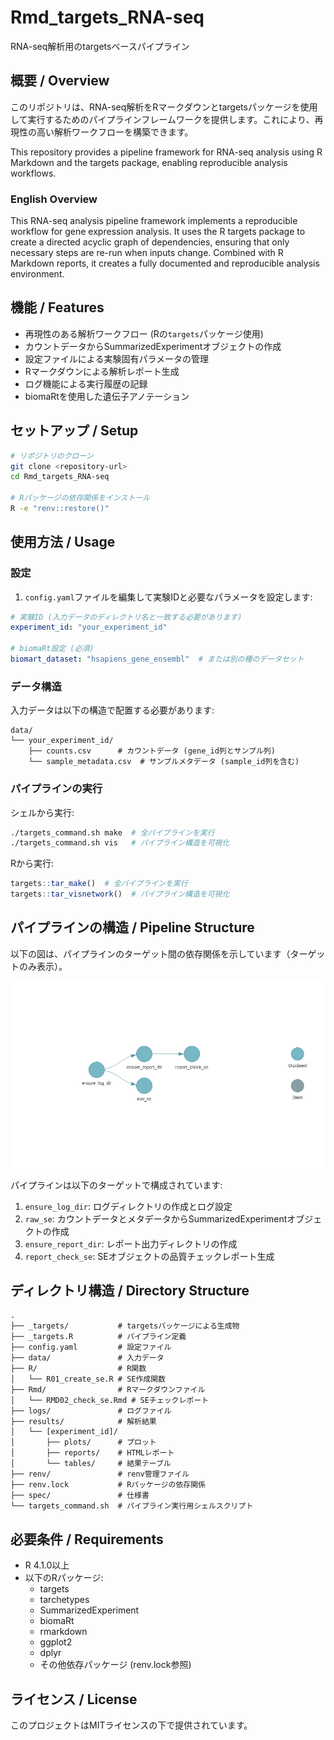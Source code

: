 # Rmd_targets_RNA-seq

RNA-seq解析用のtargetsベースパイプライン

## 概要 / Overview

このリポジトリは、RNA-seq解析をRマークダウンとtargetsパッケージを使用して実行するためのパイプラインフレームワークを提供します。これにより、再現性の高い解析ワークフローを構築できます。

This repository provides a pipeline framework for RNA-seq analysis using R Markdown and the targets package, enabling reproducible analysis workflows.

### English Overview

This RNA-seq analysis pipeline framework implements a reproducible workflow for gene expression analysis. It uses the R targets package to create a directed acyclic graph of dependencies, ensuring that only necessary steps are re-run when inputs change. Combined with R Markdown reports, it creates a fully documented and reproducible analysis environment.

## 機能 / Features

- 再現性のある解析ワークフロー (Rの`targets`パッケージ使用)
- カウントデータからSummarizedExperimentオブジェクトの作成
- 設定ファイルによる実験固有パラメータの管理
- Rマークダウンによる解析レポート生成
- ログ機能による実行履歴の記録
- biomaRtを使用した遺伝子アノテーション

## セットアップ / Setup

```bash
# リポジトリのクローン
git clone <repository-url>
cd Rmd_targets_RNA-seq

# Rパッケージの依存関係をインストール
R -e "renv::restore()"
```

## 使用方法 / Usage

### 設定

1. `config.yaml`ファイルを編集して実験IDと必要なパラメータを設定します:

```yaml
# 実験ID (入力データのディレクトリ名と一致する必要があります)
experiment_id: "your_experiment_id"

# biomaRt設定 (必須)
biomart_dataset: "hsapiens_gene_ensembl"  # または別の種のデータセット
```

### データ構造

入力データは以下の構造で配置する必要があります:

```
data/
└── your_experiment_id/
    ├── counts.csv      # カウントデータ (gene_id列とサンプル列)
    └── sample_metadata.csv  # サンプルメタデータ (sample_id列を含む)
```

### パイプラインの実行

シェルから実行:

```bash
./targets_command.sh make  # 全パイプラインを実行
./targets_command.sh vis   # パイプライン構造を可視化
```

Rから実行:

```r
targets::tar_make()  # 全パイプラインを実行
targets::tar_visnetwork()  # パイプライン構造を可視化
```

## パイプラインの構造 / Pipeline Structure

以下の図は、パイプラインのターゲット間の依存関係を示しています（ターゲットのみ表示）。

![ターゲット依存関係グラフ (ターゲットのみ表示)](targets_network.png)

パイプラインは以下のターゲットで構成されています:

1. `ensure_log_dir`: ログディレクトリの作成とログ設定
2. `raw_se`: カウントデータとメタデータからSummarizedExperimentオブジェクトの作成
3. `ensure_report_dir`: レポート出力ディレクトリの作成
4. `report_check_se`: SEオブジェクトの品質チェックレポート生成

## ディレクトリ構造 / Directory Structure

```
.
├── _targets/           # targetsパッケージによる生成物
├── _targets.R          # パイプライン定義
├── config.yaml         # 設定ファイル
├── data/               # 入力データ
├── R/                  # R関数
│   └── R01_create_se.R # SE作成関数
├── Rmd/                # Rマークダウンファイル
│   └── RMD02_check_se.Rmd # SEチェックレポート
├── logs/               # ログファイル
├── results/            # 解析結果
│   └── [experiment_id]/
│       ├── plots/      # プロット
│       ├── reports/    # HTMLレポート
│       └── tables/     # 結果テーブル
├── renv/               # renv管理ファイル
├── renv.lock           # Rパッケージの依存関係
├── spec/               # 仕様書
└── targets_command.sh  # パイプライン実行用シェルスクリプト
```

## 必要条件 / Requirements

- R 4.1.0以上
- 以下のRパッケージ:
  - targets
  - tarchetypes
  - SummarizedExperiment
  - biomaRt
  - rmarkdown
  - ggplot2
  - dplyr
  - その他依存パッケージ (renv.lock参照)

## ライセンス / License

このプロジェクトはMITライセンスの下で提供されています。
